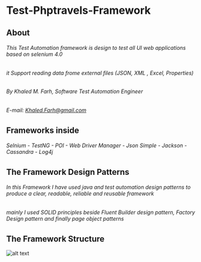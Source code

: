 # Test-Phptravels-Framework

## About 
###### This Test Automation framework is design to test all UI web applications based on selenium 4.0
###### it Support reading data frome external files (JSON, XML , Excel, Properties)
###### By Khaled M. Farh, Software Test Automation Engineer
###### E-mail: Khaled.Farh@gmail.com

## Frameworks inside  
###### Selnium - TestNG - POI - Web Driver Manager - Json Simple - Jackson - Cassandra - Log4j

## The Framework Design Patterns
###### In this Framework I have used java and test automation design patterns to produce a clear, readable, reliable and reusable framework 
###### mainly I used SOLID principles beside Fluent Builder design pattern, Factory Design pattern and finally page object patterns

## The Framework Structure 
![alt text](https://i.ibb.co/9cFYDWb/Php-Travel.png)






